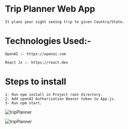 # Trip Planner Web App 
    It plans your sight seeing trip to given Country/State. 

# Technologies Used:-
    OpenAI :- https://openai.com

    React Js :- https://react.dev


# Steps to install

    1- Run npm install in Project root directory.
    2- Add openAI Authorization Bearer token to App.js.
    3- Run npm start.

![tripPlanner](https://deligence.s3.ap-south-1.amazonaws.com/trip-planner/trip-planner-1.png)

![tripPlanner](https://deligence.s3.ap-south-1.amazonaws.com/trip-planner/trip-planner-2.png)
